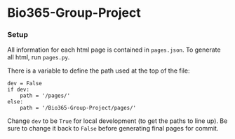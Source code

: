 # Bio365-Group-Project

### Setup
All information for each html page is contained in `pages.json`. To generate all html,
run `pages.py`.

There is a variable to define the path used at the top of the file:
```
dev = False
if dev:
    path = '/pages/'
else:
    path = '/Bio365-Group-Project/pages/'
```

Change `dev` to be `True` for local development (to get the paths to line up). Be sure to change
it back to `False` before generating final pages for commit.
